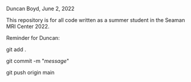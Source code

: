 Duncan Boyd, June 2, 2022

This repository is for all code written as a summer student in the Seaman MRI Center 2022. 


Reminder for Duncan: 

git add . 

git commit -m "_message_" 

git push origin main 